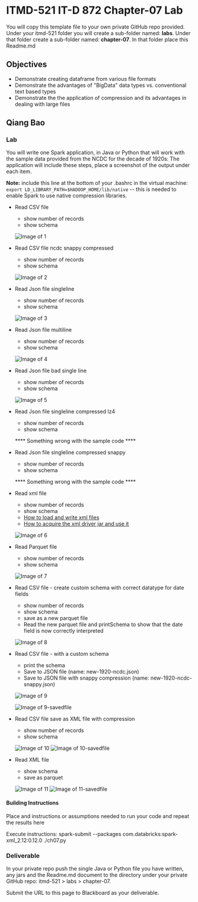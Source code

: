 # ITMD-521 IT-D 872 Chapter-07 Lab

You will copy this template file to your own private GitHub repo provided.  Under your itmd-521 folder you will create a sub-folder named: **labs**.  Under that folder create a sub-folder named: **chapter-07**.  In that folder place this Readme.md

## Objectives

- Demonstrate creating dataframe from various file formats
- Demonstrate the advantages of "BigData" data types vs. conventional text based types
- Demonstrate the the application of compression and its advantages in dealing with large files

## Qiang Bao

### Lab

You will write one Spark application, in Java or Python that will work with the sample data provided from the NCDC for the decade of 1920s:  The application will include these steps, place a screenshot of the output under each item.

**Note:** include this line at the bottom of your .bashrc in the virtual machine: `export LD_LIBRARY_PATH=$HADOOP_HOME/lib/native` -- this is needed to enable Spark to use native compression libraries.

- Read CSV file
  - show number of records
  - show schema

  ![Image of 1](images/1.png "Image of 1") 


- Read CSV file ncdc snappy compressed
  - show number of records
  - show schema

  ![Image of 2](images/2.png "Image of 2") 


- Read Json file singleline
  - show number of records
  - show schema
  
  ![Image of 3](images/3.png "Image of 3") 


- Read Json file multiline
  - show number of records
  - show schema

  ![Image of 4](images/4.png "Image of 4")


- Read Json file bad single line
  - show number of records
  - show schema

  ![Image of 5](images/5.png "Image of 5") 


- Read Json file singleline compressed lz4
  - show number of records
  - show schema

  **** Something wrong with the sample code ****



- Read Json file singleline compressed snappy
  - show number of records
  - show schema

  **** Something wrong with the sample code ****

- Read xml file
  - show number of records
  - show schema
  - [How to load and write xml files](http://www.thehadoopguy.com/2019/09/how-to-parse-xml-data-to-saprk-dataframe.html "How to load xml driver")
  - [How to acquire the xml driver jar and use it](https://github.com/databricks/spark-xml "How to aquire the xml driver")

  ![Image of 6](images/6.png "Image of 6") 


- Read Parquet file
  - show number of records
  - show schema

  ![Image of 7](images/7.png "Image of 7") 


- Read CSV file - create custom schema with correct datatype for date fields
  - show number of records
  - show schema
  - save as a new parquet file
  - Read the new parquet file and printSchema to show that the date field is now correctly interpreted

  ![Image of 8](images/8.png "Image of 8") 


- Read CSV file - with a custom schema
  - print the schema
  - Save to JSON file (name: new-1920-ncdc.json)
  - Save to JSON file with snappy compression (name: new-1920-ncdc-snappy.json)

  ![Image of 9](images/9.png "Image of 9") 

  ![Image of 9-savedfile](images/9-savedfile.png "Image of 9-savedfile") 


- Read CSV file save as XML file with compression
  - show number of records
  - show schema

  ![Image of 10](images/10.png "Image of 10") 
  ![Image of 10-savedfile](images/10-savedfile.png "Image of 10-savedfile") 

- Read XML file
  - show schema
  - save as parquet

  ![Image of 11](images/11.png "Image of 11") 
  ![Image of 11-savedfile](images/11-savedfile.png "Image of 11-savedfile") 

#### Building Instructions

Place and instructions or assumptions needed to run your code and repeat the results here

Execute instructions: spark-submit --packages com.databricks:spark-xml_2.12:0.12.0 ./ch07.py

### Deliverable

In your private repo push the single Java or Python file you have written, any jars and the Readme.md document to the directory under your private GitHub repo: itmd-521 > labs > chapter-07. 

Submit the URL to this page to Blackboard as your deliverable.
